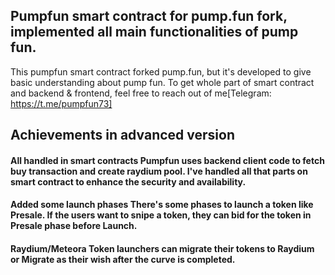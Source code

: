 ## Pumpfun smart contract for pump.fun fork, implemented all main functionalities of pump fun.
This pumpfun smart contract forked pump.fun, but it's developed to give basic understanding about pump fun. 
To get whole part of smart contract and backend & frontend, feel free to reach out of me[Telegram: https://t.me/pumpfun73]

## Achievements in advanced version
#### All handled in smart contracts Pumpfun uses backend client code to fetch buy transaction and create raydium pool. I've handled all that parts on smart contract to enhance the security and availability.
#### Added some launch phases There's some phases to launch a token like Presale. If the users want to snipe a token, they can bid for the token in Presale phase before Launch.
#### Raydium/Meteora Token launchers can migrate their tokens to Raydium or Migrate as their wish after the curve is completed.